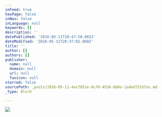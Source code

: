 ```yaml
---
inFeed: true
hasPage: false
inNav: false
inLanguage: null
keywords: []
description: ''
datePublished: '2016-05-11T20:47:50.865Z'
dateModified: '2016-05-11T20:37:02.860Z'
title: ''
author: []
authors: []
publisher:
  name: null
  domain: null
  url: null
  favicon: null
starred: false
sourcePath: _posts/2016-05-11-4acf052e-8c76-453b-8b0e-1aded7315fac.md
_type: Blurb

---
```

![](https://the-grid-user-content.s3-us-west-2.amazonaws.com/68894cc4-dfb8-4045-9541-35815f7b7003.png)
